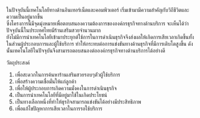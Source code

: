 ในปัจจุบันนี้เทคโนโลยีทางด้านอินเทอร์เน็ตและคอมพิวเตอร์ เริ่มเข้ามามีความสำคัญกับวิถีชีวิตและความเป็นอยู่มากขึ้น  
ซึ่งโครงการนี้มีจุดมุ่งหมายเพื่อตอบสนองความต้องการขององค์กรธุรกิจทางด้านบริการ จะเห็นได้ว่าปัจจุบันนี้ในประเทศไทยมีร้านเสริมสวยจำนวนมาก  
ยังไม่มีการนำเทคโนโลยีเข้ามาประยุกต์ใช้การในการดำเนินธุรกิจจึงส่งผลให้เกิดการเสียเวลาเกิดขึ้นทั้งในส่วนผู้ประกอบการและผู้ใช้บริการ 
ทำให้กระทบต่อการแข่งขันทางด้านธุรกิจที่มีการเติบโตสูงขึ้น ดังนั้นเทคโนโลยีในปัจจุบันจึงสามารถตอบสนองต่อองค์กรธุรกิจทางด้านบริการได้อย่างดี

วัตถุประสงค์
1.	 เพื่อสะดวกในการค้นหาร้านเสริมสวยรอบๆตัวผู้ใช้บริการ
2.	 เพื่อสร้างความเชื่อมั่นให้แก่ลูกค้า
3.	 เพื่อให้ผู้ประกอบการเกิดความมั่งคงในการดำเนินธุรกิจ
4.	 เป็นการนำเทคโนโลยีที่มีอยู่มาใช้ในเกิดประโยชน์
5.	 เป็นทางเลือกหนึ่งที่ทำให้ธุรกิจสามารถแข่งขันได้อย่างมีประสิทธิภาพ
6.	 เพื่อแก้ไขปัญหาการเสียเวลาในการรอใช้บริการ

